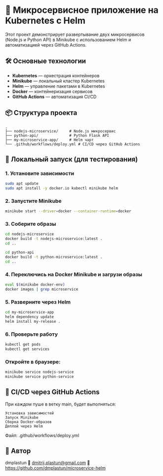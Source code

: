 # 🧪 Микросервисное приложение на Kubernetes с Helm

Этот проект демонстрирует развертывание двух микросервисов (Node.js и Python API) в Minikube с использованием Helm и автоматизацией через GitHub Actions.

## 🛠 Основные технологии

- **Kubernetes** — оркестрация контейнеров  
- **Minikube** — локальный кластер Kubernetes  
- **Helm** — управление пакетами в Kubernetes  
- **Docker** — контейнеризация сервисов  
- **GitHub Actions** — автоматизация CI/CD  

## 📦 Структура проекта
```
.
├── nodejs-microservice/     # Node.js микросервис
├── python-api/              # Python Flask API
├── my-microservice-app/     # Helm чарт
└── .github/workflows/deploy.yml # CI/CD через GitHub Actions
```

## 🚀 Локальный запуск (для тестирования)

### 1. Установите зависимости

```bash
sudo apt update
sudo apt install -y docker.io kubectl minikube helm
```
### 2. Запустите Minikube
```bash
minikube start --driver=docker --container-runtime=docker
```
### 3. Соберите образы
```bash
cd nodejs-microservice
docker build -t nodejs-microservice:latest .
cd ..

cd python-api
docker build -t python-microservice:latest .
cd ..
```
### 4. Переключись на Docker Minikube и загрузи образы
```bash
eval $(minikube docker-env)
docker images | grep microservice
```
### 5. Разверните через Helm
```bash
cd my-microservice-app
helm dependency update
helm install my-release .
```
### 6. Проверьте работу
```bash
kubectl get pods
kubectl get services
```
### Откройте в браузере:
```bash
minikube service nodejs-service
minikube service python-service
```
## 🤖 CI/CD через GitHub Actions 

При каждом пуше в ветку main, будет выполняться: 

    Установка зависимостей
    Запуск Minikube
    Сборка Docker-образов
    Деплой через Helm
     

Файл: .github/workflows/deploy.yml 

## 🙌 Автор 

dmplastun
📧 dmitrij.plastun@gmail.com 
🔗 https://github.com/dmplastun/microservice-helm
